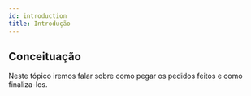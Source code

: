 ```yaml
--- 
id: introduction
title: Introdução
---
```


## Conceituação

Neste tópico iremos falar sobre como pegar os pedidos feitos e como finaliza-los.